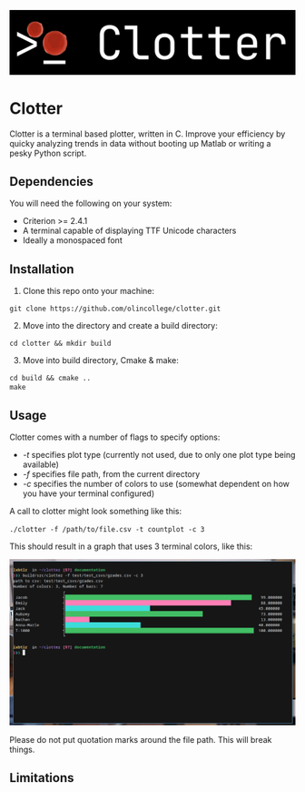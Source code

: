 <div>
  <p align="center">
    <img src="pictures/clotter.png" width="800"> 
  </p>
</div>

# Clotter

Clotter is a terminal based plotter, written in C. Improve your efficiency by
quicky analyzing trends in data without booting up Matlab or writing a pesky
Python script.

## Dependencies

You will need the following on your system:

- Criterion >= 2.4.1
- A terminal capable of displaying TTF Unicode characters
- Ideally a monospaced font

## Installation

1. Clone this repo onto your machine:
```
git clone https://github.com/olincollege/clotter.git
```

2. Move into the directory and create a build directory:

```
cd clotter && mkdir build
```
3. Move into build directory, Cmake & make:
```
cd build && cmake ..
make
```

## Usage

Clotter comes with a number of flags to specify options:

- _-t_ specifies plot type (currently not used, due to only one plot type being available)
- _-f_ specifies file path, from the current directory
- _-c_ specifies the number of colors to use (somewhat dependent on how you have
  your terminal configured)

A call to clotter might look something like this:

`./clotter -f /path/to/file.csv -t countplot -c 3`

This should result in a graph that uses 3 terminal colors, like this:

<div>
  <p align="center">
    <img src="pictures/threecolorsclotter.png" width="800"> 
  </p>
</div>

Please do not put quotation marks around the file path. This will break things. 

## Limitations
